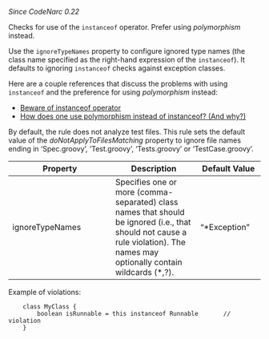 *Since CodeNarc 0.22*

Checks for use of the `instanceof` operator. Prefer using *polymorphism*
instead.

Use the `ignoreTypeNames` property to configure ignored type names (the
class name specified as the right-hand expression of the `instanceof`).
It defaults to ignoring `instanceof` checks against exception classes.

Here are a couple references that discuss the problems with using
`instanceof` and the preference for using *polymorphism* instead:

- [Beware of instanceof
  operator](http://www.javapractices.com/topic/TopicAction.do?Id=31)
- [How does one use polymorphism instead of instanceof? (And
  why?)](http://stackoverflow.com/questions/4192837/how-does-one-use-polymorphism-instead-of-instanceof-and-why)

By default, the rule does not analyze test files. This rule sets the
default value of the *doNotApplyToFilesMatching* property to ignore file
names ending in ‘Spec.groovy’, ‘Test.groovy’, ‘Tests.groovy’ or
‘TestCase.groovy’.

<table>
<colgroup>
<col style="width: 40%" />
<col style="width: 33%" />
<col style="width: 25%" />
</colgroup>
<thead>
<tr class="header">
<th>Property</th>
<th>Description</th>
<th>Default Value</th>
</tr>
</thead>
<tbody>
<tr class="odd">
<td>ignoreTypeNames</td>
<td>Specifies one or more (comma-separated) class names that should be
ignored (i.e., that should not cause a rule violation). The names may
optionally contain wildcards (*,?).</td>
<td>“*Exception”</td>
</tr>
</tbody>
</table>

Example of violations:

        class MyClass {
            boolean isRunnable = this instanceof Runnable       // violation
        }
